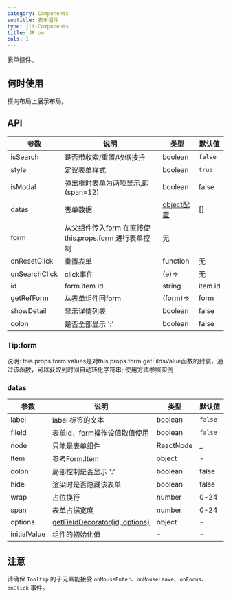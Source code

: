 ```yaml
---
category: Components
subtitle: 表单组件
type: jlt-Components
title: JFrom
cols: 1
---
```


表单控件。

## 何时使用

模向布局上展示布局。


## API


| 参数 | 说明 | 类型 | 默认值 |
| --- | --- | --- | --- |
| isSearch | 是否带收索/重置/收缩按扭 | boolean | `false` |
| style | 定议表单样式 | boolean | `true` |
| isModal | 弹出框时表单为两项显示,即(span=12) | boolean | false |
| datas | 表单数据 | [object配置](#datas) | [] |
| form | 从父组件传入form 在直接使 this.props.form 进行表单控制 | 无 |
| onResetClick | 重置表单 | function | 无 |
| onSearchClick | click事件 | (e)=> | 无 |
| id | form.item Id | string | item.id || item.fileId || item.label |
| getRefForm | 从表单组件回form | (form)=> | form |
| showDetail | 显示详情列表 | boolean | false |
| colon | 是否全部显示  ':' | boolean | false |


### Tip:form
说明:
    this.props.form.values是对this.props.form.getFildsValue函数的封装，通过该函数，可以获取到时间自动转化字符串;
    使用方式参照实例

### datas


| 参数 | 说明 | 类型 | 默认值 |
| --- | --- | --- | --- |
| label | label 标签的文本 | boolean | `false` |
| fileId | 表单id，form操作设值取值使用 | boolean | `false` |
| node | 只能是表单组件 | ReactNode  | _ |
| Item | 参考Form.Item | object | - |
| colon | 局部控制是否显示 ':' | boolean | false |
| hide | 渲染时是否隐藏该表单 | boolean | false |
| wrap | 占位换行 | number | 0-24 |
| span | 表单占据宽度 | number | 0-24 |
| options | [getFieldDecorator(id, options)](http://192.168.3.138/components/form-cn/)  | object | - |
| initialValue | 组件的初始化值 | - | - |


## 注意

请确保 `Tooltip` 的子元素能接受 `onMouseEnter`、`onMouseLeave`、`onFocus`、`onClick` 事件。
